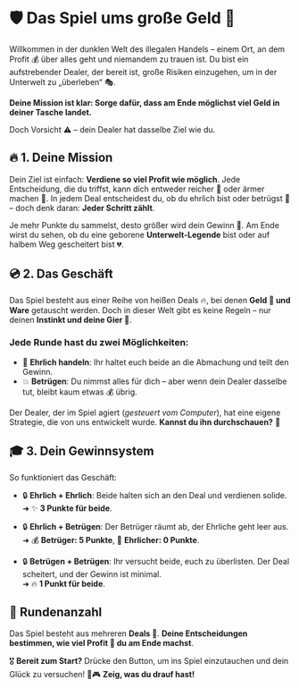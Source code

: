 # 🛡️ Das Spiel ums große Geld 💸

Willkommen in der dunklen Welt des illegalen Handels – einem Ort, an dem Profit 💰 über alles geht und niemandem zu trauen ist. Du bist ein aufstrebender Dealer, der bereit ist, große Risiken einzugehen, um in der Unterwelt zu „überleben“ 🎭.

**Deine Mission ist klar: Sorge dafür, dass am Ende möglichst viel Geld in deiner Tasche landet.**

Doch Vorsicht ⚠️ – dein Dealer hat dasselbe Ziel wie du.

## 🔥 1. Deine Mission

Dein Ziel ist einfach: **Verdiene so viel Profit wie möglich**. Jede Entscheidung, die du triffst, kann dich entweder reicher 🤑 oder ärmer machen 🤔. In jedem Deal entscheidest du, ob du ehrlich bist oder betrügst 🧐 – doch denk daran: **Jeder Schritt zählt**.

Je mehr Punkte du sammelst, desto größer wird dein Gewinn 🌊. Am Ende wirst du sehen, ob du eine geborene **Unterwelt-Legende** bist oder auf halbem Weg gescheitert bist 💔.

## 💿 2. Das Geschäft

Das Spiel besteht aus einer Reihe von heißen Deals 🔥, bei denen **Geld 💸 und Ware** getauscht werden. Doch in dieser Welt gibt es keine Regeln – nur deinen **Instinkt und deine Gier 🐍**.

### Jede Runde hast du zwei Möglichkeiten:

- 💨 **Ehrlich handeln**: Ihr haltet euch beide an die Abmachung und teilt den Gewinn.
- 💥 **Betrügen**: Du nimmst alles für dich – aber wenn dein Dealer dasselbe tut, bleibt kaum etwas 💰 übrig.

Der Dealer, der im Spiel agiert (_gesteuert vom Computer_), hat eine eigene Strategie, die von uns entwickelt wurde. **Kannst du ihn durchschauen?** 🤔

## 🎓 3. Dein Gewinnsystem

So funktioniert das Geschäft:

- 🔒 **Ehrlich + Ehrlich**: Beide halten sich an den Deal und verdienen solide.  
  ➜ ✨ **3 Punkte für beide**.

- 🔒 **Ehrlich + Betrügen**: Der Betrüger räumt ab, der Ehrliche geht leer aus.  
  ➜ 💰 **Betrüger: 5 Punkte**, 🥺 **Ehrlicher: 0 Punkte**.

- 🔒 **Betrügen + Betrügen**: Ihr versucht beide, euch zu überlisten. Der Deal scheitert, und der Gewinn ist minimal.  
  ➜ 🔥 **1 Punkt für beide**.

## 🚀 Rundenanzahl

Das Spiel besteht aus mehreren **Deals 🌄**. **Deine Entscheidungen bestimmen, wie viel Profit 💸 du am Ende machst**.

🎖 **Bereit zum Start?** Drücke den Button, um ins Spiel einzutauchen und dein Glück zu versuchen! 💎🎮 **Zeig, was du drauf hast!**
